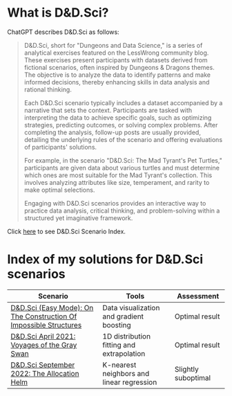 # What is D&D.Sci?

ChatGPT describes D&D.Sci as follows:

> D&D.Sci, short for "Dungeons and Data Science," is a series of analytical exercises featured on the LessWrong community blog. These exercises present participants with datasets derived from fictional scenarios, often inspired by Dungeons & Dragons themes. The objective is to analyze the data to identify patterns and make informed decisions, thereby enhancing skills in data analysis and rational thinking.
> 
> Each D&D.Sci scenario typically includes a dataset accompanied by a narrative that sets the context. Participants are tasked with interpreting the data to achieve specific goals, such as optimizing strategies, predicting outcomes, or solving complex problems. After completing the analysis, follow-up posts are usually provided, detailing the underlying rules of the scenario and offering evaluations of participants' solutions.
> 
> For example, in the scenario "D&D.Sci: The Mad Tyrant's Pet Turtles," participants are given data about various turtles and must determine which ones are most suitable for the Mad Tyrant's collection. This involves analyzing attributes like size, temperament, and rarity to make optimal selections.
> 
> Engaging with D&D.Sci scenarios provides an interactive way to practice data analysis, critical thinking, and problem-solving within a structured yet imaginative framework.

Click [here](https://www.lesswrong.com/posts/6QfatwCcmuaDBNeDv/d-and-d-sci-scenario-index) to see D&D.Sci Scenario Index.

# Index of my solutions for D&D.Sci scenarios

| Scenario | Tools | Assessment |
|---|---|---|
| [D&D.Sci (Easy Mode): On The Construction Of Impossible Structures](./dndsci_1_easy_mode/solution.ipynb) | Data visualization and gradient boosting | Optimal result |
| [D&D.Sci April 2021: Voyages of the Gray Swan](./dndsci_2_gray_swan/solution.ipynb) | 1D distribution fitting and extrapolation | Optimal result |
| [D&D.Sci September 2022: The Allocation Helm](./dndsci_3_allocation_helm/solution.ipynb) | K-nearest neighbors and linear regression | Slightly suboptimal |
